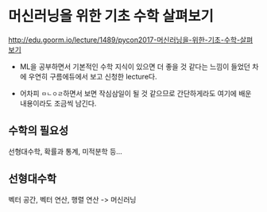 # 머신러닝을 위한 기초 수학 살펴보기

http://edu.goorm.io/lecture/1489/pycon2017-머신러닝을-위한-기초-수학-살펴보기

- ML을 공부하면서 기본적인 수학 지식이 있으면 더 좋을 것 같다는 느낌이 들었던 차에 우연히 구름에듀에서 보고 신청한 lecture다.

- 어차피 `ㅁㄴㅇㄹ`하면서 보면 작심삼일이 될 것 같으므로 간단하게라도 여기에 배운 내용이라도 조금씩 남긴다.

## 수학의 필요성

선형대수학, 확률과 통계, 미적분학 등...

## 선형대수학

벡터 공간, 벡터 연산, 행렬 연산 -> 머신러닝
